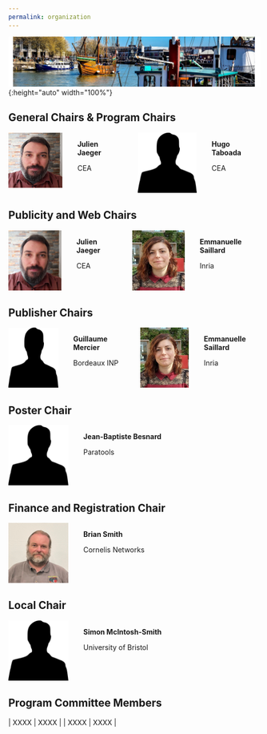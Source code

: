 ```yaml
---
permalink: organization
---
```


![Banner](/assets/banner-B.png){:height="auto" width="100%"}


## General Chairs & Program Chairs

<div style="display: flex; flex-direction:row;">

<div style="display: flex; flex-direction:row;">
<div><img src="assets/julien.jpg" alt="Julien" width="110" height="110" /></div>
<div style="margin-left: 30px;"> <p><b>Julien Jaeger</b></p> <p>CEA</p> </div> 
</div> 

<div style="display: flex; flex-direction:row;"> 
<div style="margin-left: 30px;"><img src="assets/silhouette.png" alt="Hugo" width="120" height="120" /></div>
<div style="margin-left: 30px;"><p><b>Hugo Taboada</b></p> <p>CEA</p></div>
</div>

</div>


## Publicity and Web Chairs

<div style="display: flex; flex-direction:row;">

<div style="display: flex; flex-direction:row;">
<div><img src="assets/julien.jpg" alt="Julien" width="120" height="120" /></div>
<div style="margin-left: 30px;"> <p><b>Julien Jaeger</b></p> <p>CEA</p> </div> 
</div> 

<div style="display: flex; flex-direction:row;"> 
<div style="margin-left: 30px;"><img src="assets/Emma.jpeg" alt="Emma" width="120" height="120" /></div>
<div style="margin-left: 30px;"><p><b>Emmanuelle Saillard</b></p> <p>Inria</p></div>
</div>

</div>


## Publisher Chairs


<div style="display: flex; flex-direction:row;">

<div style="display: flex; flex-direction:row;">
<div><img src="assets/silhouette.png" alt="Guillaume" width="120" height="120" /></div>
<div style="margin-left: 30px;"> <p><b>Guillaume Mercier</b></p> <p>Bordeaux INP</p> </div> 
</div> 

<div style="display: flex; flex-direction:row;"> 
<div style="margin-left: 30px;"><img src="assets/Emma.jpeg" alt="Emma" width="120" height="120" /></div>
<div style="margin-left: 30px;"><p><b>Emmanuelle Saillard</b></p> <p>Inria</p></div>
</div>

</div>

## Poster Chair

<div style="display: flex; flex-direction:row;">
<div><img src="assets/silhouette.png" alt="JB" width="120" height="120" /></div> 
<div style="margin-left: 30px;"> 
<p><b>Jean-Baptiste Besnard</b></p> <p>Paratools</p>
</div> 
</div> 

## Finance and Registration Chair

<div style="display: flex; flex-direction:row;">
<div><img src="assets/BrianSmith.png" alt="Brian" width="120" height="120" /></div> 
<div style="margin-left: 30px;"> 
<p><b>Brian Smith</b></p> <p>Cornelis Networks</p>
</div> 
</div> 

## Local Chair

<div style="display: flex; flex-direction:row;">
<div><img src="assets/silhouette.png" alt="Simon" width="120" height="120" /></div> 
<div style="margin-left: 30px;"> 
<p><b>Simon McIntosh-Smith</b></p> <p>University of Bristol</p>
</div> 
</div> 

## Program Committee Members


| XXXX             |  XXXX 		    |
| XXXX      |  XXXX                         |
